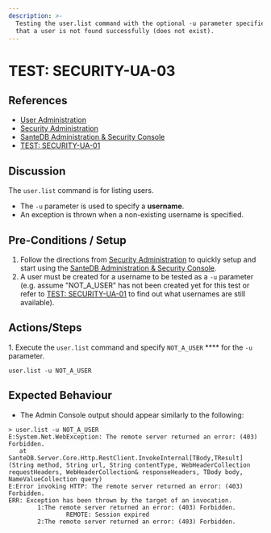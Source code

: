 ```yaml
---
description: >-
  Testing the user.list command with the optional -u parameter specified such
  that a user is not found successfully (does not exist).
---
```


# TEST: SECURITY-UA-03

## References

* [User Administration](../../../../../../../operations/server-administration/santedb-icdr-admin-console/user-administration.md)
* [Security Administration](../../../../../../../operations-1/system-administration/security-administration/#demo-environment)&#x20;
* [SanteDB Administration & Security Console](../../../../../../../operations/server-administration/santedb-icdr-admin-console/)
* [TEST: SECURITY-UA-01](test-security-ua-01.md)

## Discussion

The `user.list` command is for listing users.

* The `-u` parameter is used to specify a **username**.&#x20;
* An exception is thrown when a non-existing username is specified.

## Pre-Conditions / Setup

1. Follow the directions from [Security Administration](../../../../../../../operations-1/system-administration/security-administration/#demo-environment) to quickly setup and start using the [SanteDB Administration & Security Console](../../../../../../../operations/server-administration/santedb-icdr-admin-console/).
2. A user must be created for a username to be tested as a `-u` parameter (e.g. assume "NOT\_A\_USER" has not been created yet for this test or refer to [TEST: SECURITY-UA-01](test-security-ua-01.md) to find out what usernames are still available).

## Actions/Steps

1\. Execute the `user.list` command and specify `NOT_A_USER` **** for the `-u` parameter.

```
user.list -u NOT_A_USER
```

## Expected Behaviour

* The Admin Console output should appear similarly to the following:

```
> user.list -u NOT_A_USER
E:System.Net.WebException: The remote server returned an error: (403) Forbidden.
   at SanteDB.Server.Core.Http.RestClient.InvokeInternal[TBody,TResult](String method, String url, String contentType, WebHeaderCollection requestHeaders, WebHeaderCollection& responseHeaders, TBody body, NameValueCollection query)
E:Error invoking HTTP: The remote server returned an error: (403) Forbidden.
ERR: Exception has been thrown by the target of an invocation.
        1:The remote server returned an error: (403) Forbidden.
                REMOTE: Session expired
        2:The remote server returned an error: (403) Forbidden.
```
